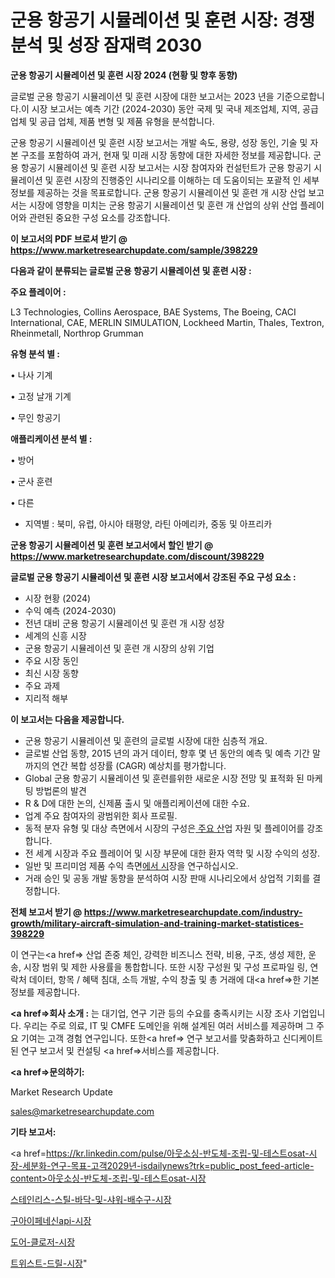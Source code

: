# 군용 항공기 시뮬레이션 및 훈련 시장: 경쟁 분석 및 성장 잠재력 2030

<strong>군용 항공기 시뮬레이션 및 훈련 시장 2024 (현황 및 향후 동향)</strong>

글로벌 군용 항공기 시뮬레이션 및 훈련 시장에 대한 보고서는 2023 년을 기준으로합니다.이 시장 보고서는 예측 기간 (2024-2030) 동안 국제 및 국내 제조업체, 지역, 공급 업체 및 공급 업체, 제품 변형 및 제품 유형을 분석합니다.

군용 항공기 시뮬레이션 및 훈련 시장 보고서는 개발 속도, 용량, 성장 동인, 기술 및 자본 구조를 포함하여 과거, 현재 및 미래 시장 동향에 대한 자세한 정보를 제공합니다. 군용 항공기 시뮬레이션 및 훈련 시장 보고서는 시장 참여자와 컨설턴트가 군용 항공기 시뮬레이션 및 훈련 시장의 진행중인 시나리오를 이해하는 데 도움이되는 포괄적 인 세부 정보를 제공하는 것을 목표로합니다. 군용 항공기 시뮬레이션 및 훈련 개 시장 산업 보고서는 시장에 영향을 미치는 군용 항공기 시뮬레이션 및 훈련 개 산업의 상위 산업 플레이어와 관련된 중요한 구성 요소를 강조합니다.



<strong>이 보고서의 PDF 브로셔 받기 @ <a href=https://www.marketresearchupdate.com/sample/398229>https://www.marketresearchupdate.com/sample/398229</a></strong>



<strong>다음과 같이 분류되는 글로벌 군용 항공기 시뮬레이션 및 훈련 시장 :</strong>



<strong>주요 플레이어 :</strong>

L3 Technologies, Collins Aerospace, BAE Systems, The Boeing, CACI International, CAE, MERLIN SIMULATION, Lockheed Martin, Thales, Textron, Rheinmetall, Northrop Grumman



<strong>유형 분석 별 :</strong>

• 나사 기계

• 고정 날개 기계

• 무인 항공기



<strong>애플리케이션 분석 별 :</strong>

• 방어

• 군사 훈련

• 다른

<ul>
  <li>지역별 : 북미, 유럽, 아시아 태평양, 라틴 아메리카, 중동 및 아프리카</li>
</ul>


<strong>군용 항공기 시뮬레이션 및 훈련 보고서에서 할인 받기 @ <a href=https://www.marketresearchupdate.com/discount/398229>https://www.marketresearchupdate.com/discount/398229</a></strong>



<strong>글로벌 군용 항공기 시뮬레이션 및 훈련 시장 보고서에서 강조된 주요 구성 요소 :</strong>
<ul>
  <li>시장 현황 (2024)</li>
  <li>수익 예측 (2024-2030)</li>
  <li>전년 대비 군용 항공기 시뮬레이션 및 훈련 개 시장 성장</li>
  <li>세계의 신흥 시장</li>
  <li>군용 항공기 시뮬레이션 및 훈련 개 시장의 상위 기업</li>
  <li>주요 시장 동인</li>
  <li>최신 시장 동향</li>
  <li>주요 과제</li>
  <li>지리적 해부</li>
</ul>


<strong>이 보고서는 다음을 제공합니다.</strong>
<ul>
  <li>군용 항공기 시뮬레이션 및 훈련의 글로벌 시장에 대한 심층적 개요.</li>
  <li>글로벌 산업 동향, 2015 년의 과거 데이터, 향후 몇 년 동안의 예측 및 예측 기간 말까지의 연간 복합 성장률 (CAGR) 예상치를 평가합니다.</li>
  <li>Global 군용 항공기 시뮬레이션 및 훈련를위한 새로운 시장 전망 및 표적화 된 마케팅 방법론의 발견</li>
  <li>R &amp; D에 대한 논의, 신제품 출시 및 애플리케이션에 대한 수요.</li>
  <li>업계 주요 참여자의 광범위한 회사 프로필.</li>
  <li>동적 분자 유형 및 대상 측면에서 시장의 구성은<a href=> 주요 산</a>업 자원 및 플레이어를 강조합니다.</li>
  <li>전 세계 시장과 주요 플레이어 및 시장 부문에 대한 환자 역학 및 시장 수익의 성장.</li>
  <li>일반 및 프리미엄 제품 수익 측면<a href=>에서 시</a>장을 연구하십시오.</li>
  <li>거래 승인 및 공동 개발 동향을 분석하여 시장 판매 시나리오에서 상업적 기회를 결정합니다.</li>
</ul>



<strong>전체 보고서 받기 @ <a href=https://www.marketresearchupdate.com/industry-growth/military-aircraft-simulation-and-training-market-statistices-398229>https://www.marketresearchupdate.com/industry-growth/military-aircraft-simulation-and-training-market-statistices-398229</a></strong>

이 연구는<a href=> 산업 존중</a> 체인, 강력한 비즈니스 전략, 비용, 구조, 생성 제한, 운송, 시장 범위 및 제한 사용률을 통합합니다. 또한 시장 구성원 및 구성 프로파일 링, 연락처 데이터, 항목 / 혜택 침대, 소득 개발, 수익 창출 및 총 거래에 대<a href=>한 기본 </a>정보를 제공합니다.



<strong><a href=>회사 소</a>개 :</strong>
는 대기업, 연구 기관 등의 수요를 충족시키는 시장 조사 기업입니다. 우리는 주로 의료, IT 및 CMFE 도메인을 위해 설계된 여러 서비스를 제공하며 그 주요 기여는 고객 경험 연구입니다. 또한<a href=> 연구 보</a>고서를 맞춤화하고 신디케이트 된 연구 보고서 및 컨설팅 <a href=>서비스</a>를 제공합니다.



<strong><a href=>문의하기:</a></strong>

Market Research Update

sales@marketresearchupdate.com



<strong>기타 보고서:</strong>

<a href=https://kr.linkedin.com/pulse/아웃소싱-반도체-조립-및-테스트osat-시장-세분화-연구-목표-고객2029년-isdailynews?trk=public_post_feed-article-content>아웃소싱-반도체-조립-및-테스트osat-시장</a>

<a href=https://www.linkedin.com/pulse/스테인리스-스틸-바닥-및-샤워-배수구-시장-세분화-연구-목표-고객2029년-isdailynews/>스테인리스-스틸-바닥-및-샤워-배수구-시장</a>

<a href=https://www.linkedin.com/pulse/구아이페네신api-시장-현재-및-미래-성장-2029-survey-spotlight-pro-24-analysis-feruc/>구아이페네신api-시장</a>

<a href=https://www.linkedin.com/pulse/도어-클로저-시장-세분화-연구-및-목표-고객2029년-analytics-alchemy-360-analysis-kpbhf/>도어-클로저-시장</a>

<a href=https://www.linkedin.com/pulse/트위스트-드릴-시장-세분화-연구-및-목표-고객2030년-analytics-alchemy-360-analysis-soqoc/>트위스트-드릴-시장</a>"
